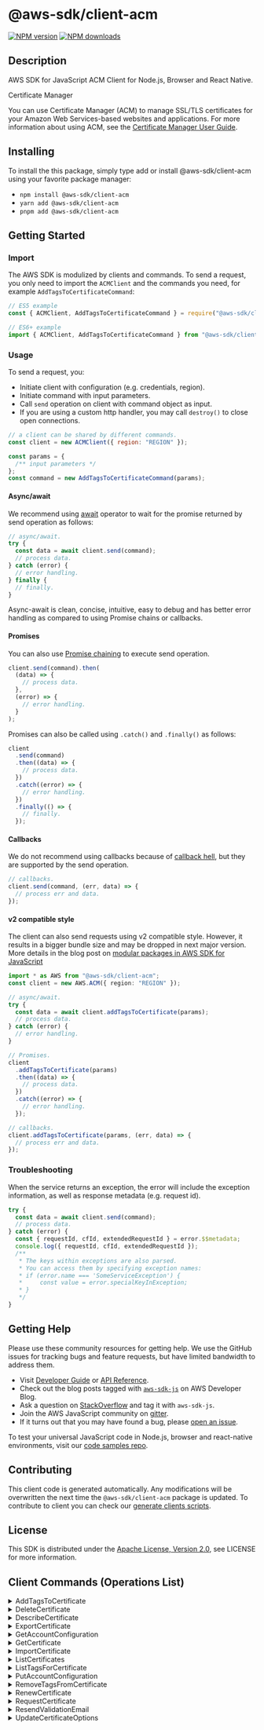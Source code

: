 <!-- generated file, do not edit directly -->

# @aws-sdk/client-acm

[![NPM version](https://img.shields.io/npm/v/@aws-sdk/client-acm/latest.svg)](https://www.npmjs.com/package/@aws-sdk/client-acm)
[![NPM downloads](https://img.shields.io/npm/dm/@aws-sdk/client-acm.svg)](https://www.npmjs.com/package/@aws-sdk/client-acm)

## Description

AWS SDK for JavaScript ACM Client for Node.js, Browser and React Native.

<fullname>Certificate Manager</fullname>

<p>You can use Certificate Manager (ACM) to manage SSL/TLS certificates for your Amazon Web Services-based websites
and applications. For more information about using ACM, see the <a href="https://docs.aws.amazon.com/acm/latest/userguide/">Certificate Manager User Guide</a>.</p>

## Installing

To install the this package, simply type add or install @aws-sdk/client-acm
using your favorite package manager:

- `npm install @aws-sdk/client-acm`
- `yarn add @aws-sdk/client-acm`
- `pnpm add @aws-sdk/client-acm`

## Getting Started

### Import

The AWS SDK is modulized by clients and commands.
To send a request, you only need to import the `ACMClient` and
the commands you need, for example `AddTagsToCertificateCommand`:

```js
// ES5 example
const { ACMClient, AddTagsToCertificateCommand } = require("@aws-sdk/client-acm");
```

```ts
// ES6+ example
import { ACMClient, AddTagsToCertificateCommand } from "@aws-sdk/client-acm";
```

### Usage

To send a request, you:

- Initiate client with configuration (e.g. credentials, region).
- Initiate command with input parameters.
- Call `send` operation on client with command object as input.
- If you are using a custom http handler, you may call `destroy()` to close open connections.

```js
// a client can be shared by different commands.
const client = new ACMClient({ region: "REGION" });

const params = {
  /** input parameters */
};
const command = new AddTagsToCertificateCommand(params);
```

#### Async/await

We recommend using [await](https://developer.mozilla.org/en-US/docs/Web/JavaScript/Reference/Operators/await)
operator to wait for the promise returned by send operation as follows:

```js
// async/await.
try {
  const data = await client.send(command);
  // process data.
} catch (error) {
  // error handling.
} finally {
  // finally.
}
```

Async-await is clean, concise, intuitive, easy to debug and has better error handling
as compared to using Promise chains or callbacks.

#### Promises

You can also use [Promise chaining](https://developer.mozilla.org/en-US/docs/Web/JavaScript/Guide/Using_promises#chaining)
to execute send operation.

```js
client.send(command).then(
  (data) => {
    // process data.
  },
  (error) => {
    // error handling.
  }
);
```

Promises can also be called using `.catch()` and `.finally()` as follows:

```js
client
  .send(command)
  .then((data) => {
    // process data.
  })
  .catch((error) => {
    // error handling.
  })
  .finally(() => {
    // finally.
  });
```

#### Callbacks

We do not recommend using callbacks because of [callback hell](http://callbackhell.com/),
but they are supported by the send operation.

```js
// callbacks.
client.send(command, (err, data) => {
  // process err and data.
});
```

#### v2 compatible style

The client can also send requests using v2 compatible style.
However, it results in a bigger bundle size and may be dropped in next major version. More details in the blog post
on [modular packages in AWS SDK for JavaScript](https://aws.amazon.com/blogs/developer/modular-packages-in-aws-sdk-for-javascript/)

```ts
import * as AWS from "@aws-sdk/client-acm";
const client = new AWS.ACM({ region: "REGION" });

// async/await.
try {
  const data = await client.addTagsToCertificate(params);
  // process data.
} catch (error) {
  // error handling.
}

// Promises.
client
  .addTagsToCertificate(params)
  .then((data) => {
    // process data.
  })
  .catch((error) => {
    // error handling.
  });

// callbacks.
client.addTagsToCertificate(params, (err, data) => {
  // process err and data.
});
```

### Troubleshooting

When the service returns an exception, the error will include the exception information,
as well as response metadata (e.g. request id).

```js
try {
  const data = await client.send(command);
  // process data.
} catch (error) {
  const { requestId, cfId, extendedRequestId } = error.$$metadata;
  console.log({ requestId, cfId, extendedRequestId });
  /**
   * The keys within exceptions are also parsed.
   * You can access them by specifying exception names:
   * if (error.name === 'SomeServiceException') {
   *     const value = error.specialKeyInException;
   * }
   */
}
```

## Getting Help

Please use these community resources for getting help.
We use the GitHub issues for tracking bugs and feature requests, but have limited bandwidth to address them.

- Visit [Developer Guide](https://docs.aws.amazon.com/sdk-for-javascript/v3/developer-guide/welcome.html)
  or [API Reference](https://docs.aws.amazon.com/AWSJavaScriptSDK/v3/latest/index.html).
- Check out the blog posts tagged with [`aws-sdk-js`](https://aws.amazon.com/blogs/developer/tag/aws-sdk-js/)
  on AWS Developer Blog.
- Ask a question on [StackOverflow](https://stackoverflow.com/questions/tagged/aws-sdk-js) and tag it with `aws-sdk-js`.
- Join the AWS JavaScript community on [gitter](https://gitter.im/aws/aws-sdk-js-v3).
- If it turns out that you may have found a bug, please [open an issue](https://github.com/aws/aws-sdk-js-v3/issues/new/choose).

To test your universal JavaScript code in Node.js, browser and react-native environments,
visit our [code samples repo](https://github.com/aws-samples/aws-sdk-js-tests).

## Contributing

This client code is generated automatically. Any modifications will be overwritten the next time the `@aws-sdk/client-acm` package is updated.
To contribute to client you can check our [generate clients scripts](https://github.com/aws/aws-sdk-js-v3/tree/main/scripts/generate-clients).

## License

This SDK is distributed under the
[Apache License, Version 2.0](http://www.apache.org/licenses/LICENSE-2.0),
see LICENSE for more information.

## Client Commands (Operations List)

<details>
<summary>
AddTagsToCertificate
</summary>

[Command API Reference](https://docs.aws.amazon.com/AWSJavaScriptSDK/v3/latest/clients/client-acm/classes/addtagstocertificatecommand.html) / [Input](https://docs.aws.amazon.com/AWSJavaScriptSDK/v3/latest/clients/client-acm/interfaces/addtagstocertificatecommandinput.html) / [Output](https://docs.aws.amazon.com/AWSJavaScriptSDK/v3/latest/clients/client-acm/interfaces/addtagstocertificatecommandoutput.html)

</details>
<details>
<summary>
DeleteCertificate
</summary>

[Command API Reference](https://docs.aws.amazon.com/AWSJavaScriptSDK/v3/latest/clients/client-acm/classes/deletecertificatecommand.html) / [Input](https://docs.aws.amazon.com/AWSJavaScriptSDK/v3/latest/clients/client-acm/interfaces/deletecertificatecommandinput.html) / [Output](https://docs.aws.amazon.com/AWSJavaScriptSDK/v3/latest/clients/client-acm/interfaces/deletecertificatecommandoutput.html)

</details>
<details>
<summary>
DescribeCertificate
</summary>

[Command API Reference](https://docs.aws.amazon.com/AWSJavaScriptSDK/v3/latest/clients/client-acm/classes/describecertificatecommand.html) / [Input](https://docs.aws.amazon.com/AWSJavaScriptSDK/v3/latest/clients/client-acm/interfaces/describecertificatecommandinput.html) / [Output](https://docs.aws.amazon.com/AWSJavaScriptSDK/v3/latest/clients/client-acm/interfaces/describecertificatecommandoutput.html)

</details>
<details>
<summary>
ExportCertificate
</summary>

[Command API Reference](https://docs.aws.amazon.com/AWSJavaScriptSDK/v3/latest/clients/client-acm/classes/exportcertificatecommand.html) / [Input](https://docs.aws.amazon.com/AWSJavaScriptSDK/v3/latest/clients/client-acm/interfaces/exportcertificatecommandinput.html) / [Output](https://docs.aws.amazon.com/AWSJavaScriptSDK/v3/latest/clients/client-acm/interfaces/exportcertificatecommandoutput.html)

</details>
<details>
<summary>
GetAccountConfiguration
</summary>

[Command API Reference](https://docs.aws.amazon.com/AWSJavaScriptSDK/v3/latest/clients/client-acm/classes/getaccountconfigurationcommand.html) / [Input](https://docs.aws.amazon.com/AWSJavaScriptSDK/v3/latest/clients/client-acm/interfaces/getaccountconfigurationcommandinput.html) / [Output](https://docs.aws.amazon.com/AWSJavaScriptSDK/v3/latest/clients/client-acm/interfaces/getaccountconfigurationcommandoutput.html)

</details>
<details>
<summary>
GetCertificate
</summary>

[Command API Reference](https://docs.aws.amazon.com/AWSJavaScriptSDK/v3/latest/clients/client-acm/classes/getcertificatecommand.html) / [Input](https://docs.aws.amazon.com/AWSJavaScriptSDK/v3/latest/clients/client-acm/interfaces/getcertificatecommandinput.html) / [Output](https://docs.aws.amazon.com/AWSJavaScriptSDK/v3/latest/clients/client-acm/interfaces/getcertificatecommandoutput.html)

</details>
<details>
<summary>
ImportCertificate
</summary>

[Command API Reference](https://docs.aws.amazon.com/AWSJavaScriptSDK/v3/latest/clients/client-acm/classes/importcertificatecommand.html) / [Input](https://docs.aws.amazon.com/AWSJavaScriptSDK/v3/latest/clients/client-acm/interfaces/importcertificatecommandinput.html) / [Output](https://docs.aws.amazon.com/AWSJavaScriptSDK/v3/latest/clients/client-acm/interfaces/importcertificatecommandoutput.html)

</details>
<details>
<summary>
ListCertificates
</summary>

[Command API Reference](https://docs.aws.amazon.com/AWSJavaScriptSDK/v3/latest/clients/client-acm/classes/listcertificatescommand.html) / [Input](https://docs.aws.amazon.com/AWSJavaScriptSDK/v3/latest/clients/client-acm/interfaces/listcertificatescommandinput.html) / [Output](https://docs.aws.amazon.com/AWSJavaScriptSDK/v3/latest/clients/client-acm/interfaces/listcertificatescommandoutput.html)

</details>
<details>
<summary>
ListTagsForCertificate
</summary>

[Command API Reference](https://docs.aws.amazon.com/AWSJavaScriptSDK/v3/latest/clients/client-acm/classes/listtagsforcertificatecommand.html) / [Input](https://docs.aws.amazon.com/AWSJavaScriptSDK/v3/latest/clients/client-acm/interfaces/listtagsforcertificatecommandinput.html) / [Output](https://docs.aws.amazon.com/AWSJavaScriptSDK/v3/latest/clients/client-acm/interfaces/listtagsforcertificatecommandoutput.html)

</details>
<details>
<summary>
PutAccountConfiguration
</summary>

[Command API Reference](https://docs.aws.amazon.com/AWSJavaScriptSDK/v3/latest/clients/client-acm/classes/putaccountconfigurationcommand.html) / [Input](https://docs.aws.amazon.com/AWSJavaScriptSDK/v3/latest/clients/client-acm/interfaces/putaccountconfigurationcommandinput.html) / [Output](https://docs.aws.amazon.com/AWSJavaScriptSDK/v3/latest/clients/client-acm/interfaces/putaccountconfigurationcommandoutput.html)

</details>
<details>
<summary>
RemoveTagsFromCertificate
</summary>

[Command API Reference](https://docs.aws.amazon.com/AWSJavaScriptSDK/v3/latest/clients/client-acm/classes/removetagsfromcertificatecommand.html) / [Input](https://docs.aws.amazon.com/AWSJavaScriptSDK/v3/latest/clients/client-acm/interfaces/removetagsfromcertificatecommandinput.html) / [Output](https://docs.aws.amazon.com/AWSJavaScriptSDK/v3/latest/clients/client-acm/interfaces/removetagsfromcertificatecommandoutput.html)

</details>
<details>
<summary>
RenewCertificate
</summary>

[Command API Reference](https://docs.aws.amazon.com/AWSJavaScriptSDK/v3/latest/clients/client-acm/classes/renewcertificatecommand.html) / [Input](https://docs.aws.amazon.com/AWSJavaScriptSDK/v3/latest/clients/client-acm/interfaces/renewcertificatecommandinput.html) / [Output](https://docs.aws.amazon.com/AWSJavaScriptSDK/v3/latest/clients/client-acm/interfaces/renewcertificatecommandoutput.html)

</details>
<details>
<summary>
RequestCertificate
</summary>

[Command API Reference](https://docs.aws.amazon.com/AWSJavaScriptSDK/v3/latest/clients/client-acm/classes/requestcertificatecommand.html) / [Input](https://docs.aws.amazon.com/AWSJavaScriptSDK/v3/latest/clients/client-acm/interfaces/requestcertificatecommandinput.html) / [Output](https://docs.aws.amazon.com/AWSJavaScriptSDK/v3/latest/clients/client-acm/interfaces/requestcertificatecommandoutput.html)

</details>
<details>
<summary>
ResendValidationEmail
</summary>

[Command API Reference](https://docs.aws.amazon.com/AWSJavaScriptSDK/v3/latest/clients/client-acm/classes/resendvalidationemailcommand.html) / [Input](https://docs.aws.amazon.com/AWSJavaScriptSDK/v3/latest/clients/client-acm/interfaces/resendvalidationemailcommandinput.html) / [Output](https://docs.aws.amazon.com/AWSJavaScriptSDK/v3/latest/clients/client-acm/interfaces/resendvalidationemailcommandoutput.html)

</details>
<details>
<summary>
UpdateCertificateOptions
</summary>

[Command API Reference](https://docs.aws.amazon.com/AWSJavaScriptSDK/v3/latest/clients/client-acm/classes/updatecertificateoptionscommand.html) / [Input](https://docs.aws.amazon.com/AWSJavaScriptSDK/v3/latest/clients/client-acm/interfaces/updatecertificateoptionscommandinput.html) / [Output](https://docs.aws.amazon.com/AWSJavaScriptSDK/v3/latest/clients/client-acm/interfaces/updatecertificateoptionscommandoutput.html)

</details>
